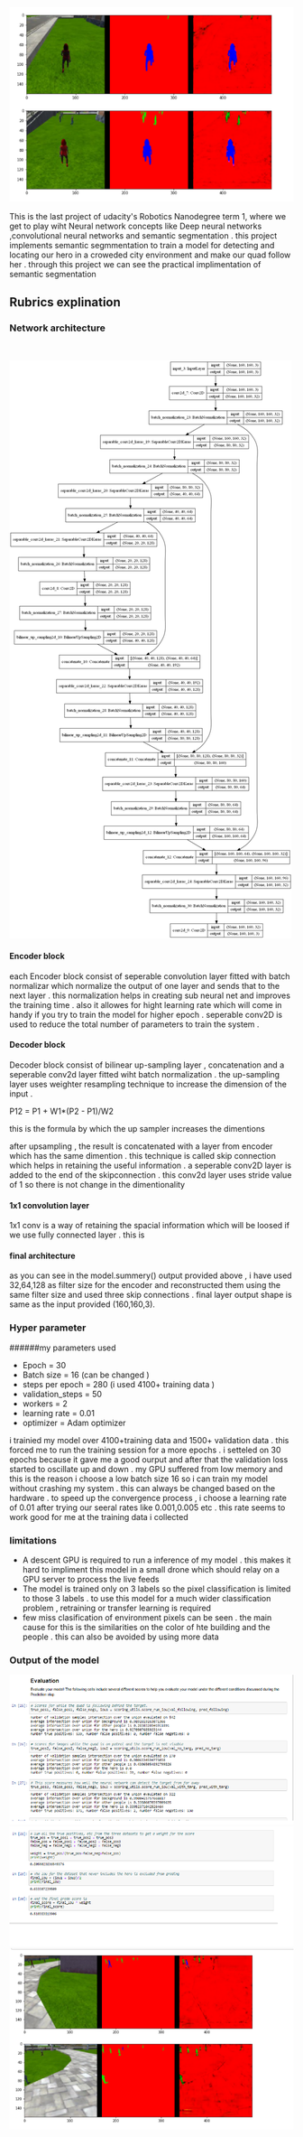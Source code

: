 

[//]: # (Image References)

[image1]: ./img/evaluation.png "evaluation"
[image2]: ./img/final_score.png "score"
[image3]: ./img/prediction_1.png "pred 1"
[image4]: ./img/prediction_2.png "pred 2"
[image5]: ./img/main_model_with_shapes.png "model"

![alt text][image4]

This is the last project of udacity's Robotics Nanodegree term 1, where we get to play wiht Neural network concepts like Deep neural networks ,convolutional neural networks and semantic segmentation . this project implements semantic segmmentation to train a model for detecting and locating our hero in a croweded city environment and make our quad follow her . through this project we can see the practical implimentation of semantic segmentation  


## Rubrics explination 

### Network architecture 
<image of the network graph>
 
 ![alt text][image5]
 


#### Encoder block

each Encoder block consist of seperable convolution layer fitted with batch normalizar which normalize the output of one layer and sends that to the next layer . this normalization helps in creating sub neural net and improves the training time . also it allowes for hight learning rate which will come in handy if you try to train the model for higher epoch . seperable conv2D is used to reduce the total number of parameters to train the system . 

#### Decoder block

Decoder block consist of bilinear up-sampling layer , concatenation and a seperable conv2d layer fitted wiht batch normalization . the up-sampling layer uses weighter resampling technique to increase the dimension of the input .

P12 = P1 + W1*(P2 - P1)/W2  

this is the formula by which the up sampler increases the dimentions 

after upsampling , the result is concatenated with a layer from encoder which has the same dimention . this technique is called skip connection which helps in retaining the useful information . a seperable conv2D layer is added to the end of the skipconnection . this conv2d layer uses stride value of 1 so there is not change in the dimentionality 

#### 1x1 convolution layer 

1x1 conv is a way of retaining the spacial information which will be loosed if we use fully connected layer . this is 

#### final architecture

as you can see in the model.summery() output provided above , i have used 32,64,128 as filter size for the encoder and reconstructed them using the same filter size and used three skip connections . final layer output shape is same as the input provided (160,160,3). 

### Hyper parameter 

######my parameters used 

* Epoch = 30
* Batch size = 16 (can be changed )
* steps per epoch = 280 (i used 4100+ training data )
* validation_steps = 50
* workers = 2
* learning rate = 0.01
* optimizer = Adam optimizer

i trainied my model over 4100+training data and 1500+ validation data . this forced me to run the training session for a more epochs . i setteled on 30 epochs because it gave me a good ourput and after that the validation loss started to oscillate up and down . my GPU suffered from low memory and this is the reason i choose a low batch size 16 so i can train my model without crashing my system . this can always be changed based on the hardware . to speed up the convergence process , i choose a learning rate of 0.01 after trying our seeral rates like 0.001,0.005 etc . this rate seems to work good for me at the training data i collected 

### limitations 

* A descent GPU is required to run a inference of my model . this makes it hard to impliment this model in a small drone which should relay on a GPU server to process the live feeds
* The model is trained only on 3 labels so the pixel classification is limited to those 3 labels . to use this model for a much wider classification problem , retraining or transfer learning is required
* few miss clasification of environment pixels can be seen . the main cause for this is the similarities on the color of hte building and the people . this can also be avoided by using more data 

### Output of the model


![alt text][image1]
![alt text][image2]
![alt text][image3]


 
